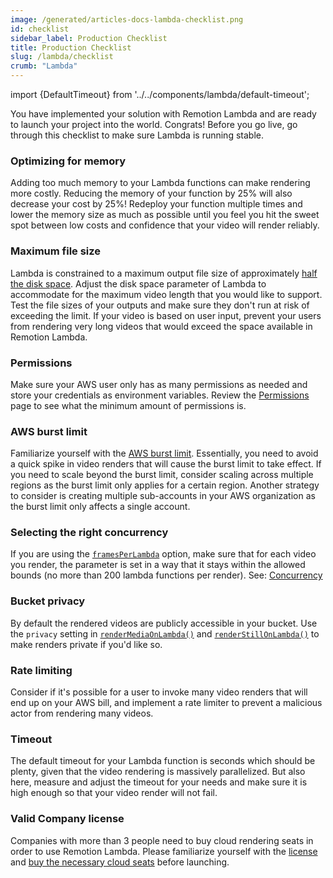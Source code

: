 ```yaml
---
image: /generated/articles-docs-lambda-checklist.png
id: checklist
sidebar_label: Production Checklist
title: Production Checklist
slug: /lambda/checklist
crumb: "Lambda"
---
```


import {DefaultTimeout} from '../../components/lambda/default-timeout';

You have implemented your solution with Remotion Lambda and are ready to launch your project into the world. Congrats!
Before you go live, go through this checklist to make sure Lambda is running stable.

### Optimizing for memory

Adding too much memory to your Lambda functions can make rendering more costly. Reducing the memory of your function by 25% will also decrease your cost by 25%! Redeploy your function multiple times and lower the memory size as much as possible until you feel you hit the sweet spot between low costs and confidence that your video will render reliably.

### Maximum file size

Lambda is constrained to a maximum output file size of approximately [half the disk space](/docs/lambda/disk-size). Adjust the disk space parameter of Lambda to accommodate for the maximum video length that you would like to support. Test the file sizes of your outputs and make sure they don't run at risk of exceeding the limit.
If your video is based on user input, prevent your users from rendering very long videos that would exceed the space available in Remotion Lambda.

### Permissions

Make sure your AWS user only has as many permissions as needed and store your credentials as environment variables. Review the [Permissions](/docs/lambda/permissions) page to see what the minimum amount of permissions is.

### AWS burst limit

Familiarize yourself with the [AWS burst limit](https://docs.aws.amazon.com/lambda/latest/dg/invocation-scaling.html). Essentially, you need to avoid a quick spike in video renders that will cause the burst limit to take effect. If you need to scale beyond the burst limit, consider scaling across multiple regions as the burst limit only applies for a certain region. Another strategy to consider is creating multiple sub-accounts in your AWS organization as the burst limit only affects a single account.

### Selecting the right concurrency

If you are using the [`framesPerLambda`](/docs/lambda/rendermediaonlambda#framesperlambda) option, make sure that for each video you render, the parameter is set in a way that it stays within the allowed bounds (no more than 200 lambda functions per render). See: [Concurrency](/docs/lambda/concurrency)

### Bucket privacy

By default the rendered videos are publicly accessible in your bucket. Use the `privacy` setting in [`renderMediaOnLambda()`](/docs/lambda/rendermediaonlambda) and [`renderStillOnLambda()`](/docs/lambda/renderstillonlambda) to make renders private if you'd like so.

### Rate limiting

Consider if it's possible for a user to invoke many video renders that will end up on your AWS bill, and implement a rate limiter to prevent a malicious actor from rendering many videos.

### Timeout

The default timeout for your Lambda function is <DefaultTimeout /> seconds which should be plenty, given that the video rendering is massively parallelized. But also here, measure and adjust the timeout for your needs and make sure it is high enough so that your video render will not fail.

### Valid Company license

Companies with more than 3 people need to buy cloud rendering seats in order to use Remotion Lambda. Please familiarize yourself with the [license](https://github.com/remotion-dev/remotion/blob/main/LICENSE.md) and [buy the necessary cloud seats](https://companies.remotion.dev/) before launching.
